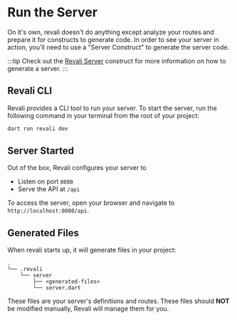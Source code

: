 # Run the Server

On it's own, revali doesn't do anything except analyze your routes and prepare it for constructs to generate code. In order to see your server in action, you'll need to use a "Server Construct" to generate the server code.

:::tip
Check out the [Revali Server][revali-server] construct for more information on how to generate a server.
:::

## Revali CLI

Revali provides a CLI tool to run your server. To start the server, run the following command in your terminal from the root of your project:

```bash
dart run revali dev
```

## Server Started

Out of the box, Revali configures your server to

- Listen on port `8080`
- Serve the API at `/api`

To access the server, open your browser and navigate to `http://localhost:8080/api`.

## Generated Files

When revali starts up, it will generate files in your project:

```tree
.
└── .revali
    └── server
        ├── <generated-files>
        └── server.dart
```

These files are your server's definitions and routes. These files should **NOT** be modified manually, Revali will manage them for you.

[revali-server]: ../../constructs/revali_server/index.md
